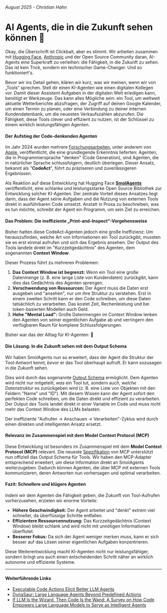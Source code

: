 *August 2025 - Christian Hahn*

# **AI Agents, die in die Zukunft sehen können 🔮**

Okay, die Überschrift ist Clickbait, aber es stimmt. Wir arbeiten zusammen mit [Hugging Face](https://huggingface.co/), [Anthropic](https://www.anthropic.com/) und der Open Source Community daran, AI-Agents eine Superkraft zu verleihen: die Fähigkeit, in die Zukunft zu sehen. Das ist kein Trick, sondern ein technischer Game-Changer. Und so funktioniert's.

Bevor wir ins Detail gehen, klären wir kurz, was wir meinen, wenn wir von „Tools“ sprechen. Stell dir einen KI-Agenten wie einen digitalen Kollegen vor. Damit dieser Assistent Aufgaben in der digitalen Welt erledigen kann, benötigt er Werkzeuge. Das kann alles Mögliche sein: ein Tool, um weltweit aktuelle Wetterberichte abzufragen, der Zugriff auf deinen Google Kalender, um einen Termin zu planen, oder eine Verbindung zu deiner internen Kundendatenbank, um die neuesten Verkaufszahlen abzurufen. Die Fähigkeit, diese Tools clever und effizient zu nutzen, ist der Schlüssel zu einem wirklich leistungsfähigen Agenten.

#### **Der Aufstieg der Code-denkenden Agenten**

Im Jahr 2024 wurden mehrere [Forschungsarbeiten](#weiterführende-links), unter anderem von [Apple](https://machinelearning.apple.com/research/codeact), veröffentlicht, die eine grundlegende Erkenntnis lieferten: Agenten, die in Programmiersprache "denken" (Code Generation), sind Agenten, die in natürlicher Sprache schlussfolgern, deutlich überlegen. Dieser Ansatz, bekannt als "**CodeAct**", führt zu präziseren und zuverlässigeren Ergebnissen.

Als Reaktion auf diese Entwicklung hat Hugging Face [**SmolAgents**](https://huggingface.co/docs/smolagents/index) veröffentlicht, eine schlanke und leistungsstarke Open Source Bibliothek zur Entwicklung solcher KI-Agenten. Der zentrale Vorteil dieses Ansatzes liegt darin, dass der Agent seine Aufgaben und die Nutzung von externen Tools direkt in ausführbaren Code umsetzt. Anstatt in Prosa zu beschreiben, was es tun möchte, schreibt der Agent ein Programm, um sein Ziel zu erreichen.

#### **Das Problem: Die ineffiziente „Print-and-Inspect“-Vorgehensweise**

Bisher hatten diese CodeAct-Agenten jedoch eine große Ineffizienz: Um herauszufinden, welche Art von Informationen ein Tool zurückgibt, mussten sie es erst einmal aufrufen und sich das Ergebnis ansehen. Der Output des Tools landete direkt im "Kurzzeitgedächtnis" des Agenten, dem sogenannten **Context Window**.

Dieser Prozess führt zu mehreren Problemen:
1.  **Das Context Window ist begrenzt:** Wenn ein Tool eine große Datenmenge (z. B. eine lange Liste von Kundendaten) zurückgibt, kann dies das Gedächtnis des Agenten sprengen.
2.  **Verschwendung von Ressourcen:** Der Agent muss die Daten erst ausgeben und "ansehen", nur um ihre Struktur zu verstehen. Erst in einem zweiten Schritt kann er den Code schreiben, um diese Daten tatsächlich zu verarbeiten. Das kostet Zeit, Rechenleistung und bei token-basierten Modellen auch Geld.
3.  **Hohe "Mental Load":** Große Datenmengen im Context Window lenken den Agenten von seiner eigentlichen Aufgabe ab und verringern den verfügbaren Raum für komplexe Schlussfolgerungen.

Bisher war das der Alltag für KI-Agenten: 🤯

#### **Die Lösung: In die Zukunft sehen mit dem Output Schema**

Wir haben SmolAgents nun so erweitert, dass der Agent die Struktur der Tool-Antwort kennt, *bevor* er das Tool überhaupt aufruft. Er kann sozusagen in die Zukunft sehen.

Dies wird durch das sogenannte [Output Schema](https://huggingface.co/docs/smolagents/main/en/tutorials/tools#structured-output-and-output-schema-support) ermöglicht. Dem Agenten wird nicht nur mitgeteilt, *was* ein Tool tut, sondern auch, *welche Datenstruktur* es zurückgeben wird (z. B. eine Liste von Objekten mit den Feldern "Name" und "ID"). Mit diesem Wissen kann der Agent sofort den perfekten Code schreiben, um die Daten direkt und effizient zu verarbeiten. Der Output des Tools landet direkt in einer Variable im Code und muss nicht mehr das Context Window des LLMs belasten.

Der ineffiziente "Aufrufen → Anschauen → Verarbeiten"-Zyklus wird durch einen direkten und intelligenten Ansatz ersetzt.

#### **Relevanz im Zusammenspiel mit dem Model Context Protocol (MCP)**

Diese Entwicklung ist besonders im Zusammenspiel mit dem **Model Context Protocol (MCP)** relevant. Die neueste [Spezifikation](https://modelcontextprotocol.io/specification/2025-06-18/server/tools#output-schema) von MCP unterstützt nun offiziell das Output Schema für Tools. Wir haben den MCP-Adapter entsprechend erweitert, um diese Information direkt an SmolAgents weiterzugeben. Dadurch können Agenten, die über MCP mit externen Tools kommunizieren, deren Antworten nun vorhersagen und optimal verarbeiten.

#### **Fazit: Schnellere und klügere Agenten**

Indem wir dem Agenten die Fähigkeit geben, die Zukunft von Tool-Aufrufen vorherzusehen, erzielen wir enorme Vorteile:
*   **Höhere Geschwindigkeit:** Der Agent arbeitet und "denkt" extrem viel schneller, da überflüssige Schritte entfallen.
*   **Effizientere Ressourcennutzung:** Das Kurzzeitgedächtnis (Context Window) bleibt schlank und wird nicht mit unnötigen Informationen überflutet.
*   **Besserer Fokus:** Da sich der Agent weniger merken muss, kann er sich besser auf das Lösen seiner eigentlichen Aufgaben konzentrieren.

Diese Weiterentwicklung macht KI-Agenten nicht nur leistungsfähiger, sondern bringt uns auch einen entscheidenden Schritt näher an wirklich autonome und effiziente Systeme.

---
#### Weiterführende Links
* [Executable Code Actions Elicit Better LLM Agents](https://arxiv.org/abs/2402.01030)
* [DynaSaur: Large Language Agents Beyond Predefined Actions](https://arxiv.org/abs/2411.01747)
* [If LLM Is the Wizard, Then Code Is the Wand: A Survey on How Code Empowers Large Language Models to Serve as Intelligent Agents](https://arxiv.org/abs/2401.00812)
